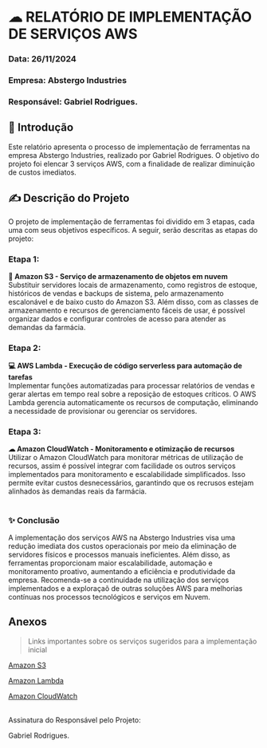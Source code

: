 # ☁ RELATÓRIO DE IMPLEMENTAÇÃO DE SERVIÇOS AWS
### Data: 26/11/2024
### Empresa: Abstergo Industries 
### Responsável: Gabriel Rodrigues.

## 💼 Introdução
Este relatório apresenta o processo de implementação de ferramentas na empresa Abstergo Industries, realizado por Gabriel Rodrigues. O objetivo do projeto foi elencar 3 serviços AWS, com a finalidade de realizar diminuição de custos imediatos.

## ✍ Descrição do Projeto
O projeto de implementação de ferramentas foi dividido em 3 etapas, cada uma com seus objetivos específicos. A seguir, serão descritas as etapas do projeto:

### Etapa 1:
**🍿 Amazon S3 - Serviço de armazenamento de objetos em nuvem**
<br>
Substituir servidores locais de armazenamento, como registros de estoque, históricos de vendas e backups de sistema, pelo armazenamento escalonável e de baixo custo do Amazon S3. Além disso, com as classes de armazenamento e recursos de gerenciamento fáceis de usar, é possível organizar dados e configurar controles de acesso para atender as demandas da farmácia.


### Etapa 2: 
**💻 AWS Lambda  - Execução de código serverless para automação de tarefas**
<br>
Implementar funções automatizadas para processar relatórios de vendas e gerar alertas em tempo real sobre a reposição de estoques críticos. O AWS Lambda gerencia automaticamente os recursos de computação, eliminando a necessidade de provisionar ou gerenciar os servidores. 

### Etapa 3:
**☁ Amazon CloudWatch - Monitoramento e otimização de recursos**
<br>
Utilizar o Amazon CloudWatch para monitorar métricas de utilização de recursos, assim é possível integrar com facilidade os outros serviços implementados para monitoramento e escalabilidade simplificados. Isso permite evitar custos desnecessários, garantindo que os recrusos estejam alinhados às demandas reais da farmácia.

#

### ✨ Conclusão
A implementação dos serviços AWS na Abstergo Industries visa uma redução imediata dos custos operacionais por meio da eliminação de servidores físicos e processos manuais ineficientes. Além disso, as ferramentas proporcionam maior escalabilidade, automação e monitoramento proativo, aumentando a eficiência e produtividade da empresa. Recomenda-se a continuidade na utilização dos serviços implementados e a exploraçaõ de outras soluções AWS para melhorias contínuas nos processos tecnológicos e serviços em Nuvem. 

## Anexos
> Links importantes sobre os serviços sugeridos para a implementação inicial

[Amazon S3](https://aws.amazon.com/pt/s3/)

[Amazon Lambda](https://aws.amazon.com/pt/lambda/)

[Amazon CloudWatch](https://aws.amazon.com/pt/cloudwatch/)

<br>
Assinatura do Responsável pelo Projeto:

Gabriel Rodrigues.

